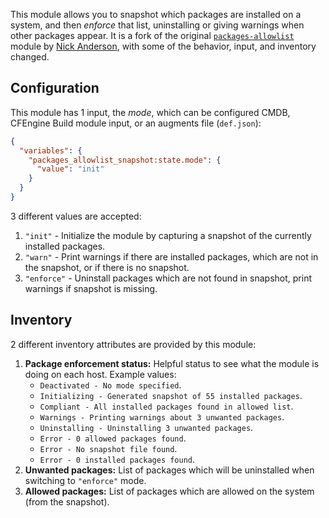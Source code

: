 This module allows you to snapshot which packages are installed on a system, and then _enforce_ that list, uninstalling or giving warnings when other packages appear.
It is a fork of the original [`packages-allowlist`](https://github.com/nickanderson/cfengine-packages-allowlist) module by [Nick Anderson](https://github.com/nickanderson), with some of the behavior, input, and inventory changed.

## Configuration

This module has 1 input, the _mode_, which can be configured CMDB, CFEngine Build module input, or an augments file (`def.json`):

```json
{
  "variables": {
    "packages_allowlist_snapshot:state.mode": {
      "value": "init"
    }
  }
}
```

3 different values are accepted:

1. `"init"` - Initialize the module by capturing a snapshot of the currently installed packages.
2. `"warn"` - Print warnings if there are installed packages, which are not in the snapshot, or if there is no snapshot.
3. `"enforce"` - Uninstall packages which are not found in snapshot, print warnings if snapshot is missing.

## Inventory

2 different inventory attributes are provided by this module:

1. **Package enforcement status:** Helpful status to see what the module is doing on each host. Example values:
   * `Deactivated - No mode specified`.
   * `Initializing - Generated snapshot of 55 installed packages`.
   * `Compliant - All installed packages found in allowed list`.
   * `Warnings - Printing warnings about 3 unwanted packages`.
   * `Uninstalling - Uninstalling 3 unwanted packages`.
   * `Error - 0 allowed packages found`.
   * `Error - No snapshot file found`.
   * `Error - 0 installed packages found`.
2. **Unwanted packages:** List of packages which will be uninstalled when switching to `"enforce"` mode.
3. **Allowed packages:** List of packages which are allowed on the system (from the snapshot).
